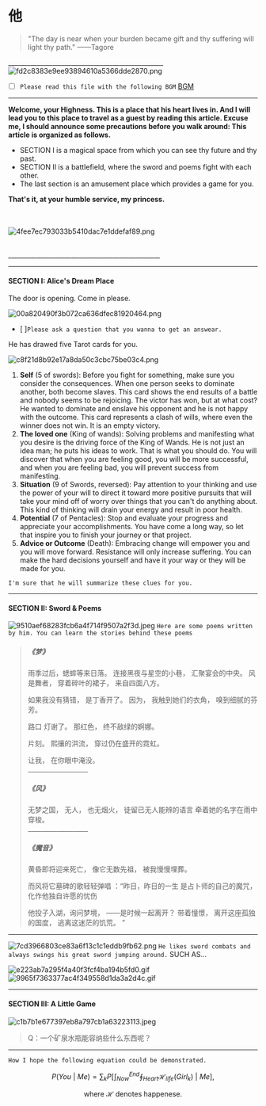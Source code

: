 # 他

>"The day is near when your burden became gift and thy suffering will light thy path."
								——Tagore


\_________________________________________________
![fd2c8383e9ee93894610a5366dde2870.png](evernotecid://4B1857D5-061F-48FE-86D4-354F8EB4B2FD/wwwevernotecom/196070612/ENResource/p293)





* [ ] `Please read this file with the following BGM` [BGM](https://music.163.com/song?id=864711417&userid=367234819) 

* * *
**Welcome, your Highness.
This is a place that his heart lives in. And I will lead you to this place to travel as a guest by reading this article. Excuse me, I should announce some precautions before you walk around: This article is organized as follows.**

* SECTION I is a magical space from which you can see thy future and thy past.
* SECTION II is a battlefield, where the sword and poems fight with each other.
* The last section is an amusement place which provides a game for you.

**That's it, at your humble service, my princess.**

\
\
![4fee7ec793033b5410dac7e1ddefaf89.png](evernotecid://4B1857D5-061F-48FE-86D4-354F8EB4B2FD/wwwevernotecom/196070612/ENResource/p284)

\
\________________________________________________


* * *

#### SECTION I: Alice's Dream Place 

The door is opening. Come in please. 

![00a820490f3b072ca636dfec81920464.png](evernotecid://4B1857D5-061F-48FE-86D4-354F8EB4B2FD/wwwevernotecom/196070612/ENResource/p285)
* [ ]`Please ask a question that you wanna to get an answear.`

He has drawed five Tarot cards for you. 

![c8f21d8b92e17a8da50c3cbc75be03c4.png](evernotecid://4B1857D5-061F-48FE-86D4-354F8EB4B2FD/wwwevernotecom/196070612/ENResource/p286)


1. **Self** (5 of swords): Before you fight for something, make sure you consider the consequences. When one person seeks to dominate another, both become slaves. This card shows the end results of a battle and nobody seems to be rejoicing. The victor has won, but at what cost? He wanted to dominate and enslave his opponent and he is not happy with the outcome. This card represents a clash of wills, where even the winner does not win. It is an empty victory.
2. **The loved one** (King of wands): Solving problems and manifesting what you desire is the driving force of the King of Wands. He is not just an idea man; he puts his ideas to work. That is what you should do. You will discover that when you are feeling good, you will be more successful, and when you are feeling bad, you will prevent success from manifesting.
3. **Situation** (9 of Swords, reversed): Pay attention to your thinking and use the power of your will to direct it toward more positive pursuits that will take your mind off of worry over things that you can't do anything about. This kind of thinking will drain your energy and result in poor health.
4. **Potential** (7 of Pentacles): Stop and evaluate your progress and appreciate your accomplishments. You have come a long way, so let that inspire you to finish your journey or that project.
5. **Advice or Outcome** (Death): Embracing change will empower you and you will move forward. Resistance will only increase suffering. You can make the hard decisions yourself and have it your way or they will be made for you.

`I'm sure that he will summarize these clues for you.`
* * *

#### SECTION II: Sword & Poems 

![9510aef68283fcb6a4f714f9507a2f3d.jpeg](evernotecid://4B1857D5-061F-48FE-86D4-354F8EB4B2FD/wwwevernotecom/196070612/ENResource/p287)
`Here are some poems written by him. You can learn the stories behind these poems`  


>##### 《梦》
>
>雨季过后，蟋蟀等来日落。
>连接黑夜与星空的小巷，
>汇聚宴会的中央。
>风是舞者，
>穿着碎叶的裙子，
>来自四面八方。                   
>
>如果我没有猜错，
>是丁香开了。
>因为，
>我触到她们的衣角，
>嗅到细腻的芬芳。 
>
>路口
>灯谢了。
>那红色，
>终不敌绿的婀娜。
>
>片刻。
>熙攘的洪流，
>穿过仍在盛开的霓虹。
>
>让我，
>在你眼中淹没。
>\
>\___________________
>
>##### 《风》
>无梦之国，
>无人，
>也无烟火，
>徒留已无人能辨的语言
>牵着她的名字在雨中穿梭。
>\
>\___________________
>
>
>##### 《魔音》
>
>黄昏即将迎来死亡，
>像它无数先祖，
>被我慢慢埋葬。
>
>而风将它墓碑的歌轻轻弹唱
>：“昨日，昨日的一生
>是占卜师的自己的魔咒，
>化作他独自许愿的忧伤
>
>他投子入湖，询问梦境，
>——是时候一起离开？
>带着憧憬，
>离开这座孤独的国度，
>逃离这迷茫的饥荒。  ”

* * *
![7cd3966803ce83a6f13c1c1eddb9fb62.png](evernotecid://4B1857D5-061F-48FE-86D4-354F8EB4B2FD/wwwevernotecom/196070612/ENResource/p288)
`He likes sword combats and always swings his great sword jumping around.`
SUCH AS...

![e223ab7a295f4a40f3fcf4ba194b5fd0.gif](evernotecid://4B1857D5-061F-48FE-86D4-354F8EB4B2FD/wwwevernotecom/196070612/ENResource/p289) ![9965f7363377ac4f349558d1da3a2d4c.gif](evernotecid://4B1857D5-061F-48FE-86D4-354F8EB4B2FD/wwwevernotecom/196070612/ENResource/p290)




* * *
#### SECTION III: A Little Game
![c1b7b1e677397eb8a797cb1a63223113.jpeg](evernotecid://4B1857D5-061F-48FE-86D4-354F8EB4B2FD/wwwevernotecom/196070612/ENResource/p291)
>Q：一个矿泉水瓶能容纳些什么东西呢？


* * *

`How I hope the following equation could be demonstrated.`
```math
P(You~|~Me)=\sum_{k}P[\int_{Now}^{End}\oint_{Heart}\mathscr{H}_{life}(Girl_k)~|~Me],
```
```math
\text{where}~\mathscr{H}~\text{denotes happenese.}
```

